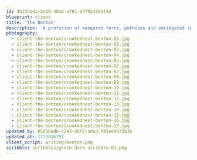 ```yaml
---
id: 4b37bbda-2eb9-40a6-af81-94f924186f4d
blueprint: client
title: 'The Benton'
description: 'A profusion of kangaroo ferns, pothoses and variegated spider plants forms hanging canopies in the lofty interior spaces of The Benton, a high-end residential community in Santa Clara. The rooftop pool cabana is a light-filled retreat where plush mid-century furnishings live amid a leafy fern grove overhead. In the leasing lounge, a minimal sofa fronts a custom planter where calathea plants abound.'
photography:
  - client-the-benton/crookednest-benton-01.jpg
  - client-the-benton/crookednest-benton-02.jpg
  - client-the-benton/crookednest-benton-03.jpg
  - client-the-benton/crookednest-benton-04.jpg
  - client-the-benton/crookednest-benton-05.jpg
  - client-the-benton/crookednest-benton-06.jpg
  - client-the-benton/crookednest-benton-07.jpg
  - client-the-benton/crookednest-benton-08.jpg
  - client-the-benton/crookednest-benton-09.jpg
  - client-the-benton/crookednest-benton-10.jpg
  - client-the-benton/crookednest-benton-11.jpg
  - client-the-benton/crookednest-benton-12.jpg
  - client-the-benton/crookednest-benton-13.jpg
  - client-the-benton/crookednest-benton-14.jpg
  - client-the-benton/crookednest-benton-15.jpg
  - client-the-benton/crookednest-benton-16.jpg
  - client-the-benton/crookednest-benton-17.jpg
updated_by: b5d10adb-c2e2-48f2-ada3-f45ee9633b3b
updated_at: 1713916791
client_script: writing/benton.png
scribble: scribbles/green-dark-scribble-02.png
---
```

